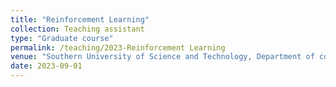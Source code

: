 ```yaml
---
title: "Reinforcement Learning"
collection: Teaching assistant
type: "Graduate course"
permalink: /teaching/2023-Reinforcement Learning
venue: "Southern University of Science and Technology, Department of computer science and engineering"
date: 2023-09-01
---
```


<!-- This is a description of a teaching experience. You can use markdown like any other post.

Heading 1
======

Heading 2
======

Heading 3
====== -->
